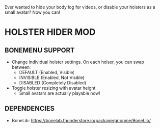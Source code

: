 Ever wanted to hide your body log for videos, or disable your holsters as a small avatar? Now you can!
# HOLSTER HIDER MOD
## BONEMENU SUPPORT
- Change individual holster settings. On each holser, you can swap between:
     - DEFAULT (Enabled, Visible)
     - INVISIBLE (Enabled, Not Visible)
     - DISABLED (Completely Disabled)
- Toggle holster resizing with avatar height
     - Small avatars are actually playable now!

## DEPENDENCIES
- BoneLib: https://bonelab.thunderstore.io/package/gnonme/BoneLib/